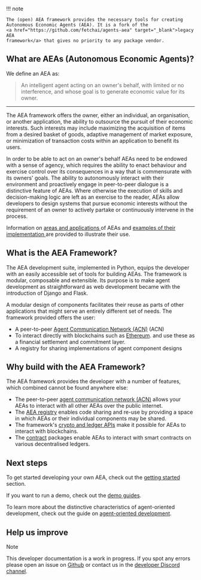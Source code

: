 !!! note

    The (open) AEA framework provides the necessary tools for creating 
    Autonomous Economic Agents (AEA). It is a fork of the 
    <a href="https://github.com/fetchai/agents-aea" target="_blank">legacy AEA 
    framework</a> that gives no priority to any package vendor.


## What are AEAs (Autonomous Economic Agents)?

We define an AEA as:

> An intelligent agent acting on an owner's behalf, with limited or no interference, and whose goal is to generate economic value for its owner.
    
-----

The AEA framework offers the owner, either an individual, an organisation, or 
another application, the ability to outsource the pursuit of their economic 
interests. Such interests may include maximizing the acquisition of items 
from a desired basket of goods, adaptive management of market exposure,
or minimization of transaction costs within an application to benefit its users.

In order to be able to act on an owner's behalf AEAs need to be endowed with a 
sense of agency, which requires the ability to enact behaviour and exercise 
control over its consequences in a way that is commensurate with its owners' 
goals. The ability to autonomously interact with their environment and 
proactively engage in peer-to-peer dialogue is a distinctive feature of AEAs. 
Where otherwise the execution of skills and decision-making logic are left as 
an exercise to the reader, AEAs allow developers to design systems that pursue 
economic interests without the requirement of an owner to actively partake or 
continuously intervene in the process.

Information on <a href="app-areas"> areas and applications </a> of AEAs and
<a href="demos">examples of their implementation </a> are provided to illustrate 
their use.


## What is the AEA Framework?

The AEA development suite, implemented in Python, equips the developer with an 
easily accessible set of tools for building AEAs. The framework is modular, 
composable and extensible. Its purpose is to make agent development as 
straightforward as web development became with the introduction of Django and 
Flask.

A modular design of components facilitates their reuse as parts 
of other applications that might serve an entirely different set of needs. The 
framework provided offers the user:

* A peer-to-peer <a href="acn">Agent Communication Network (ACN)</a> (ACN)
* To interact directly with blockchains such as
  <a href="https://ethereum.org/en/" target="_blank">Ethereum</a>.
  and use these as a financial settlement and commitment layer. 
* A registry for sharing implementations of agent component designs  


## Why build with the AEA Framework?

The AEA framework provides the developer with a number of features, which combined cannot be found anywhere else:

* The peer-to-peer <a href="acn">agent communication network (ACN)</a> allows your AEAs to interact with all other AEAs over the public internet.
* The <a href="registry">AEA registry</a> enables code sharing and re-use by providing a space in which AEAs or their individual components may be shared.
* The framework's <a href="ledger-integration">crypto and ledger APIs</a> make it possible for AEAs to interact with blockchains.
* The <a href="contract">contract</a> packages enable AEAs to interact with smart contracts on various decentralised ledgers. 


## Next steps

To get started developing your own AEA, check out the <a href="quickstart">getting started</a> section.

If you want to run a demo, check out the <a href="demos">demo guides</a>.

To learn more about the distinctive characteristics of agent-oriented development, check out the guide on <a href="agent-oriented-development">agent-oriented development</a>.



## Help us improve

<div class="admonition note">
  <p class="admonition-title">Note</p>
  <p>This developer documentation is a work in progress. If you spot any errors please open an issue on <a href="https://github.com/valory-xyz/open-aea" target="_blank">Github</a> or contact us in the <a href="https://discord.com/invite/eRa5e9c6zh" target="_blank">developer Discord channel</a>.</p>
</div>

<br />
